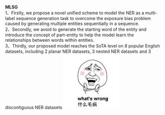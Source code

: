 **MLSG**    
1、Firstly, we propose a novel unified scheme to model the NER as a multi-label sequence generation task to overcome the exposure bias problem
caused by generating multiple entities sequentially in a sequence.  
2、Secondly, we avoid to generate the starting word of the entity and introduce the concept of part-entity to help the model learn the relationships
between words within entities.  
3、Thirdly, our proposed model reaches the SoTA level on 8 popular English datasets, including 2 planar NER datasets, 3 nested NER datasets and 3 discontiguous NER datasets
![image](https://github.com/AngelSXD/sxd_first_repository/blob/master/images/20160615165142.png)
